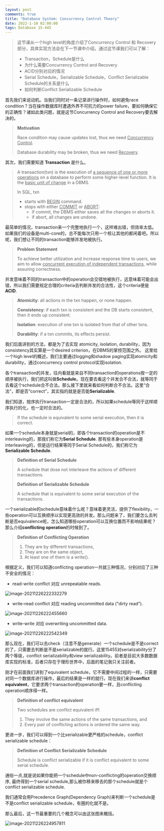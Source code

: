 ```yaml
---
layout: post
comments: true
title: "Database System: Concurrency Control Theory"
date: 2022-1-10 02:00:00
tags: Database 15-445
---
```




> 这节课从一个high level的角度介绍了Concurrency Control 和 Recovery部分，具体实现方法会在下一节课中介绍。通过这节课我们可以了解：
>
> - Transaction，Schedule是什么
> - 为什么需要Concurrency Control and Recovery
> - ACID分别对应的情况
> - Serial Schedule，Serializable Schedule，Conflict Serializable Schedule的关系是什么
> - 如何判断Conflict Serializable Schedule
>

<!--more-->



首先我们来说动机。当我们同时对一条记录进行操作时，如何避免race condition？当在操作数据库时遭遇外界不可抗力的power failure，要如何确保它的正确性？诸如此类问题，就是这节Concurrency Control and Recovery要去解决的。

> **Motivation**
>
> Race condition may cause updates lost, thus we need <u>Concurrency Control</u>.
>
> Database durability may be broken, thus we need  <u>Recovery</u>.



其次，我们需要知道 **Transaction** 是什么。

> A transaction(txn) is the execution of <u>a sequence of one or more operations</u> on a database to perform some higher-level function. It is the <u>basic unit of change</u> in a DBMS.
>
> In SQL, txn
>
> - starts with <u>BEGIN</u> command.
>- stops with either <u>COMMIT</u> or <u>ABORT</u>:
>   - if commit, the DBMS either saves all the changes or aborts it.
>   - if abort, all changes are undone.
> 



最简单的情况，transaction来一个完整地执行一个，这样难出错，但效率太低。如果我们的设备是multi-core的，总不能每次只用一个核让其他的都闲着吧。所以呢，我们想让不同的transaction能够并发地被执行。

> **Problem Statement**
>
> To achieve better utilization and increase response time to users, we aim to allow <u>concurrent execution of independent transactions</u>, while assuring correctness.



并发意味着不同的transaction中的operation会交错地被执行，这意味着可能会出错，所以我们需要规定合理的criteria去判断并发的合法性，这个criteria便是**ACID**.

> **Atomicity**: all actions in the txn happen, or none happen.
>
> **Consistency**: if each txn is consistent and the DB starts consistent, then it ends up consistent.
>
> **Isolation**: execution of one txn is isolated from that of other txns.
>
> **Durability**: if a txn commits, its effects persist.

我们后面讲到的方法，都是为了去实现 atomicity, isolation, durability，因为consistency其实算是一个desired criterion，在DBMS的掌控范围之外。 这里给一个high level的概述，我们主要通过logging和shadow paging实现atomicity和durability，通过concurrency control protocol实现isolation.



各个transaction的并发，往内看就是来自不同transaction的operations按一定的顺序被执行，我们把这叫做**Schedule**。现在要去看这个并发合不合法，就等同于去看这个schedule合不合法。那么接下里就来看如何判断合不合法。这里“合法”，即是否“correct”，其实指的就是是否能**Serializable**.

我们知道，按序执行transaction一定是合法的，所以如果schedule等同于这样顺序执行的化，也一定时合法的。

> If the schedule is equivalent to some serial execution, then it is correct.

如果一个schedule本身就是serial的，即各个transaction的operation是不interleaving的，那我们称它为**Serial Schedule**. 那有些本身operation是interleaving的，但是运行结果等同于Serial Schedule的，我们称它为**Serializable Schedule**.

> **Definition of Serial Schedule**
>
> A schedule that dose not interleave the actions of different transactions.
>
> **Definition of Serializable Schedule**
>
> A schedule that is equivalent to some serial execution of the transactions.



一个serializable的schedule意味着什么呢？意味着更灵活，提供了flexibility，一些operation可以互换顺序以实现更高效的并发。那么问题来了，我们要怎么去判断是否equivalence呢，怎么知道哪些operation可以互换位置而不影响结果呢？那么介绍**conflicting operation**的时候到了。

> **Definition of Conflicting Operation**
>
> 1. They are by different transactions,
> 2. They are on the same object,
> 3. At least one of them is a write().

根据定义，我们可以知道conflicting operation一共就三种情况，分别对应了三种不安全的情况：

- read-write conflict 对应 unrepeatable reads.

![image-20211226222332279](/../../../../../media/2022-1-10-concurrency-control-theory/image-20211226222332279.png)



- write-read conflict 对应 reading uncommitted data ("dirty read").

![image-20211226222455660](/../../../../../media/2022-1-10-concurrency-control-theory/image-20211226222455660.png)



- write-write 对应 overwriting uncommitted data.

![image-20211226222542349](/../../../../../media/2022-1-10-concurrency-control-theory/image-20211226222542349.png)



那么现在，我们可以去check（注意不是generate）一个schedule是不是correct的了，只需要去判断是不是serializable的就行。这里15455对serializability分了两个等级，conflict serializability和view serializability。前者是目前大多数数据库实现的标准，后者只存在于理形世界中，后面的笔记我只关注前者。



刚才在前面我们讲到了equivalent schedule，它不需要中间过程的一样，只需要对同一个数据库进行操作，最后的结果是一样的就行。现在我们来讲**conflict equivalent**，它要求两个transaction的operation要一样，且conflicting operation顺序得一样。

> **Definition of conflict equivalent**
>
> Two schedules are conflict equivalent iff:
>
> 1. They involve the same actions of the same transactions, and
> 2. Every pair of conflicting actions is ordered the same way.

更进一步，我们可以得到一个比serializable更严格的schedule，conflict serializable schedule：

> **Definition of Conflict Serializable Schedule**
>
> Schedule is conflict serializable if it is conflict equivalent to some serial schedule.

通俗一点,就是说如果你能把一个schedule中non-conflicting的operation交换顺序, 最终得到一个serial schedule,那么被你移来移去的那个schedule就是个conflict serializable schedule.

我们通常会用Precedence Graph(Dependency Graph)来判断一个schedule是不是conflict serializable schedule，有圈的化就不是。



那么最后，这一节最重要的几个概念可以由这张图来概括。

![image-20211226224957811](/../../../../../media/2022-1-10-concurrency-control-theory/image-20211226224957811.png)

